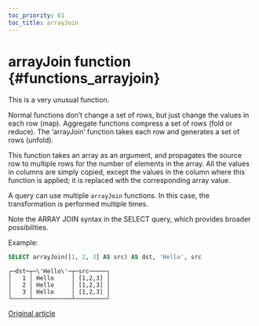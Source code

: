 ```yaml
---
toc_priority: 61
toc_title: arrayJoin
---
```


# arrayJoin function {#functions_arrayjoin}

This is a very unusual function.

Normal functions don’t change a set of rows, but just change the values in each row (map). Aggregate functions compress a set of rows (fold or reduce). The ‘arrayJoin’ function takes each row and generates a set of rows (unfold).

This function takes an array as an argument, and propagates the source row to multiple rows for the number of elements in the array. All the values in columns are simply copied, except the values in the column where this function is applied; it is replaced with the corresponding array value.

A query can use multiple `arrayJoin` functions. In this case, the transformation is performed multiple times.

Note the ARRAY JOIN syntax in the SELECT query, which provides broader possibilities.

Example:

``` sql
SELECT arrayJoin([1, 2, 3] AS src) AS dst, 'Hello', src
```

``` text
┌─dst─┬─\'Hello\'─┬─src─────┐
│   1 │ Hello     │ [1,2,3] │
│   2 │ Hello     │ [1,2,3] │
│   3 │ Hello     │ [1,2,3] │
└─────┴───────────┴─────────┘
```
[Original article](https://clickhouse.tech/docs/en/query_language/functions/array_join/) <!--hide-->
